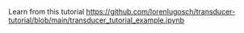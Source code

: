 Learn from this tutorial https://github.com/lorenlugosch/transducer-tutorial/blob/main/transducer_tutorial_example.ipynb
